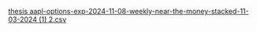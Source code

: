[thesis aapl-options-exp-2024-11-08-weekly-near-the-money-stacked-11-03-2024 (1) 2.csv](https://github.com/user-attachments/files/17612653/thesis.aapl-options-exp-2024-11-08-weekly-near-the-money-stacked-11-03-2024.1.2.csv)
